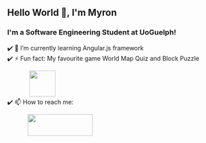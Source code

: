 ## Hello World 👋, I'm Myron 

### I'm a Software Engineering Student at UoGuelph! 

:heavy_check_mark: 🌱 I’m currently learning Angular.js framework   
:heavy_check_mark: ⚡ Fun fact: My favourite game World Map Quiz and Block Puzzle

&nbsp; &nbsp; &nbsp; &nbsp; &nbsp; &nbsp; &nbsp;<img src="https://user-images.githubusercontent.com/86271481/148141783-907b649e-a4bc-41e9-aeb2-7598a4352f7b.jpg" width="60" height="60">  
:heavy_check_mark: 📫 How to reach me:   

&nbsp; &nbsp; &nbsp; &nbsp; &nbsp; &nbsp; [<img src="https://user-images.githubusercontent.com/86271481/199536402-2cb94960-e9be-4a39-8840-939b7336cdcc.png" width="150" height="50">](https://www.linkedin.com/in/myron-ladyjenko)

<!--
**myronladyjenko/myronladyjenko** is a ✨ _special_ ✨ repository because its `README.md` (this file) appears on your GitHub profile.

Here are some ideas to get you started:

- 🔭 I’m currently working on ...
- 🌱 I’m currently learning ...
- 👯 I’m looking to collaborate on ...
- 🤔 I’m looking for help with ...
- 💬 Ask me about ...
- 📫 How to reach me: ...
- 😄 Pronouns: ...
- ⚡ Fun fact: ...
-->
